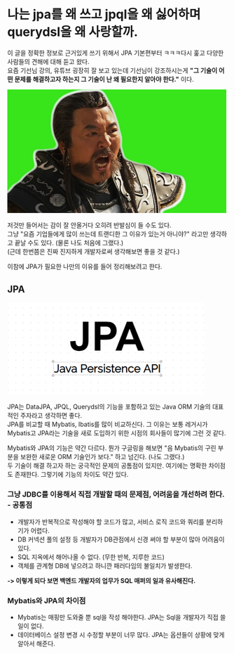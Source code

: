 # 나는 jpa를 왜 쓰고 jpql을 왜 싫어하며 querydsl을 왜 사랑할까.

이 글을 정확한 정보로 근거있게 쓰기 위해서 JPA 기본편부터 ㅋㅋㅋ다시 훑고 다양한 사람들의 견해에 대해 듣고 왔다.  
요즘 기선님 강의, 유튜브 굉장히 잘 보고 있는데 기선님이 강조하시는게 **"그 기술이 어떤 문제를 해결하고자 하는지 그 기술이 난 왜 필요한지 알아야 한다."** 이다.  

<img src="../../img/wtf.jpg" width="500px">

저것만 들어서는 감이 잘 안올거다 오히려 반발심이 들 수도 있다.  
그냥 "요즘 기업들에게 많이 쓰는데 트랜디한 그 이유가 있는거 아니야?" 라고만 생각하고 끝날 수도 있다. (물론 나도 처음에 그랬다.)  
(근데 한번쯤은 진짜 진지하게 개발자로써 생각해보면 좋을 것 같다.)

이참에 JPA가 필요한 나만의 이유를 들어 정리해보려고 한다.  

## JPA

<img src="../../img/jpa-persistence-API.png" width="450px">

JPA는 DataJPA, JPQL, Querydsl의 기능을 포함하고 있는 Java ORM 기술의 대표적인 주자라고 생각하면 좋다.  
JPA를 비교할 때 Mybatis, Ibatis를 많이 비교하신다. 그 이유는 보통 레거시가 Mybatis고 JPA라는 기술을 새로 도입하기 위한 시점의 회사들이 많기에 그런 것 같다.  

Mybatis와 JPA의 기능은 약간 다르다. 뭔가 구글링을 해보면 "음 Mybatis의 구린 부분을 보완한 새로운 ORM 기술인가 보다." 하고 넘긴다. (나도 그랬다.)  
두 기술이 해결 하고자 하는 궁극적인 문제의 공톰점이 있지만. 여기에는 명확한 차이점도 존재한다. 그렇기에 기능의 차이도 약간 있다.

### 그냥 JDBC를 이용해서 직접 개발할 때의 문제점, 어려움을 개선하려 한다. - 공통점

* 개발자가 반복적으로 작성해야 할 코드가 많고, 서비스 로직 코드와 쿼리를 분리하기가 어렵다.
* DB 커넥션 풀의 설정 등 개발자가 DB관점에서 신경 써야 할 부분이 많아 어려움이 있다. 
* SQL 지옥에서 해어나올 수 없다. (무한 반복, 지루한 코드)
* 객체를 관계형 DB에 넣으려고 하니깐 패러다임의 불일치가 발생한다.

**-> 이렇게 되다 보면 백엔드 개발자의 업무가 SQL 매퍼의 일과 유사해진다.**

### Mybatis와 JPA의 차이점

* Mybatis는 매핑만 도와줄 뿐 sql을 작성 해야한다. JPA는 Sql을 개발자가 직접 쓸 일이 없다.
* 데이터베이스 설정 변경 시 수정할 부분이 너무 많다. JPA는 옵션들이 상황에 맞게 알아서 해준다.

